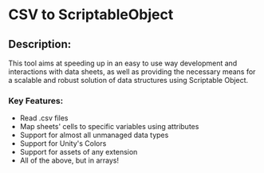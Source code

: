 # CSV to ScriptableObject

## Description:
This tool aims at speeding up in an easy to use way development and interactions with data sheets, as well as providing the necessary means for a scalable and robust solution of data structures using Scriptable Object. 

### Key Features:

* Read .csv files
* Map sheets' cells to specific variables using attributes
* Support for almost all unmanaged data types
* Support for Unity's Colors
* Support for assets of any extension
* All of the above, but in arrays!